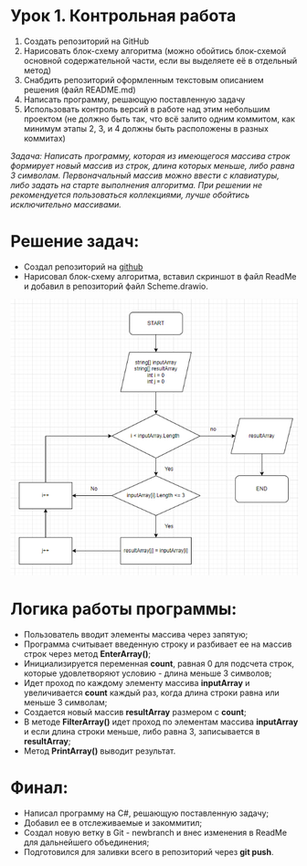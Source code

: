 # Урок 1. Контрольная работа
1. Создать репозиторий на GitHub
2. Нарисовать блок-схему алгоритма (можно обойтись блок-схемой основной содержательной части, если вы выделяете её в отдельный метод)
3. Снабдить репозиторий оформленным текстовым описанием решения (файл README.md)
4. Написать программу, решающую поставленную задачу
5. Использовать контроль версий в работе над этим небольшим проектом (не должно быть так, что всё залито одним коммитом, как минимум этапы 2, 3, и 4 должны быть расположены в разных коммитах)

*Задача: Написать программу, которая из имеющегося массива строк формирует новый массив из строк, длина которых меньше, либо равна 3 символам. Первоначальный массив можно ввести с клавиатуры, либо задать на старте выполнения алгоритма. При решении не рекомендуется пользоваться коллекциями, лучше обойтись исключительно массивами.*

# Решение задач:
* Создал репозиторий на [github](https://github.com/evolluzion/gb_test1)
* Нарисовал блок-схему алгоритма, вставил скриншот в файл ReadMe и добавил в репозиторий файл Scheme.drawio.
  
![Диаграмма](Scheme.png)

# Логика работы программы:
* Пользователь вводит элементы массива через запятую;
* Программа считывает введенную строку и разбивает ее на массив строк через метод **EnterArray()**;
* Инициализируется переменная **count**, равная 0 для подсчета строк, которые удовлетворяют условию - длина меньше 3 символов;
* Идет проход по каждому элементу массива **inputArray** и увеличивается **count** каждый раз, когда длина строки равна или меньше 3 символам;
* Создается новый массив **resultArray** размером с **count**;
* В методе **FilterArray()** идет проход по элементам массива **inputArray** и если длина строки меньше, либо равна 3, записывается в **resultArray**;
* Метод **PrintArray()** выводит результат.

# Финал:
* Написал программу на C#, решающую поставленную задачу;
* Добавил ее в отслеживаемые и закоммитил;
* Создал новую ветку в Git - newbranch и внес изменения в ReadMe для дальнейшего объединения;
* Подготовился для заливки всего в репозиторий через **git push**. 